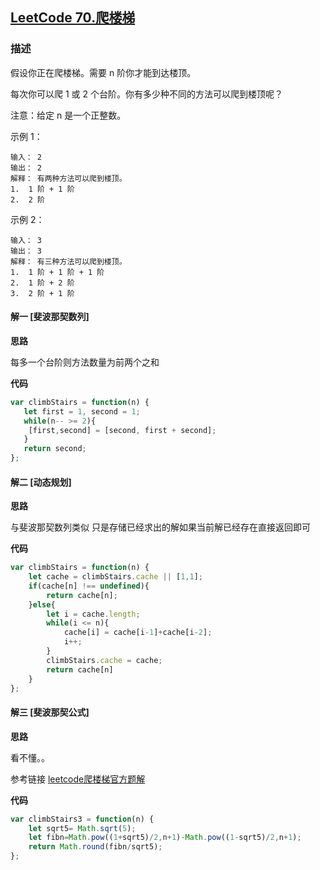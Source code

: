 ## [LeetCode 70.爬楼梯](https://leetcode-cn.com/problems/first-bad-version/)
### 描述

假设你正在爬楼梯。需要 n 阶你才能到达楼顶。

每次你可以爬 1 或 2 个台阶。你有多少种不同的方法可以爬到楼顶呢？

注意：给定 n 是一个正整数。

示例 1：
```
输入： 2
输出： 2
解释： 有两种方法可以爬到楼顶。
1.  1 阶 + 1 阶
2.  2 阶
```
示例 2：
```
输入： 3
输出： 3
解释： 有三种方法可以爬到楼顶。
1.  1 阶 + 1 阶 + 1 阶
2.  1 阶 + 2 阶
3.  2 阶 + 1 阶
```
#### 解一 [斐波那契数列]
**思路**

每多一个台阶则方法数量为前两个之和

**代码**
```Javascript 
var climbStairs = function(n) {
   let first = 1, second = 1;
   while(n-- >= 2){
    [first,second] = [second, first + second];
   }
   return second;
};
```

#### 解二 [动态规划]
**思路**

与斐波那契数列类似 只是存储已经求出的解如果当前解已经存在直接返回即可

**代码**
```Javascript 
var climbStairs = function(n) {
    let cache = climbStairs.cache || [1,1];
    if(cache[n] !== undefined){
        return cache[n];
    }else{
        let i = cache.length;
        while(i <= n){
            cache[i] = cache[i-1]+cache[i-2];
            i++;
        }
        climbStairs.cache = cache;
        return cache[n]
    }
};
```
#### 解三 [斐波那契公式]
**思路**

看不懂。。 

参考链接 [leetcode爬楼梯官方题解](https://leetcode-cn.com/problems/climbing-stairs/solution/pa-lou-ti-by-leetcode/)

**代码**
```Javascript 
var climbStairs3 = function(n) {
    let sqrt5= Math.sqrt(5);
    let fibn=Math.pow((1+sqrt5)/2,n+1)-Math.pow((1-sqrt5)/2,n+1);
    return Math.round(fibn/sqrt5);
};
```
